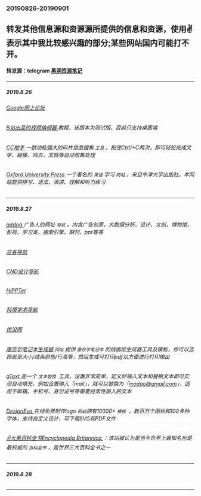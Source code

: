 ### 20190826-20190901
转发其他信息源和资源源所提供的信息和资源，使用✌表示其中我比较感兴趣的部分;某些网站国内可能打不开。
---
#### 转发源：telegram [黑洞资源笔记](https://t.me/tieliu)
---
##### 2019.8.26
###### [Google网上论坛 ](https://groups.google.com/forum/m/#!forum/comp.os.minix)
###### [B站出品的视频编辑器 ](https://m.bilibili.com/video/av63487110.html?bsource=weibo)教程，该版本为测试版，目前只支持桌面端
###### [CC助手 ](https://ccyixia.com/)一款功能强大的碎片信息搜集 `工具` 。按住Ctrl/+C两次，即可轻松完成文字、链接、网页、文档等自动收集处理
###### [Oxford University Press ](https://elt.oup.com/?cc=global&selLanguage=en)一个著名的 `英语` 学习 `网站` ，来自牛津大学出版社。本网站提供拼写、语法、演讲、理解和听力练习
---
##### 2019.8.27
###### [addog ](http://www.addog.vip/)广告人的网址 `导航` 。内含广告创意，大数据分析，设计，文创，博物馆，影视，学习类，搜索引擎，期刊，ppt等等
###### [兰客导航 ](http://lackk.com/nav/)
###### [CND设计导航 ](http://wz.cndesign.com/) 
###### [HiPPTer ](http://www.hippter.com/)
###### [科塔学术导航 ](https://site.sciping.com/)
###### [优设网 ](https://www.uisdc.com/)
###### [康奈尔笔记本生成器 ](https://incompetech.com/graphpaper/cornelllined/)  `网站` 提供 `康奈尔笔记本` 的线画纸生成器工具及模板，你可以选择纸张大小/线条颜色/行高等，然后生成可打印pdf以方便进行打印输出
###### [aText ](http://www.trankynam.com/atext/) 是一个 `文本替换 `工具，设置非常简单，定义好输入文本和替换文本即可实现自动填充，例如设置输入「mail」，就可以替换为「modao@gmail.com」，适用于邮箱、手机号、身份证号等需要经常性输入的文本
###### [DesignEvo ](https://www.designevo.com/) 在线免费制作logo `网站`拥有10000+ `模板 `，数百万个图标和100多种字体，支持自定义设计，可下载SVG和PDF文件
###### [✌大英百科全书Encyclopedia Britannica ](https://www.britannica.com/)：该站被认为是当今世界上最知名也是最权威的 `百科全书` ，是世界三大百科全书之一
---
##### 2019.8.28
###### []()
###### []()
###### []()
###### []()
###### []()
###### []()
###### []()
###### []()
---

